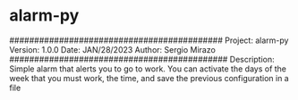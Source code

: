 # alarm-py
###########################################
Project: alarm-py
Version: 1.0.0
Date: JAN/28/2023
Author: Sergio Mirazo
############################################
Description: Simple alarm that alerts you to go to work. 
You can activate the days of the week that you must work, the time, and save the previous configuration in a file
